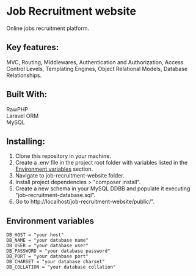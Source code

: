 # Job Recruitment website

Online jobs recruitment platform.<br>

## Key features:

MVC, Routing, Middlewares, Authentication and Authorization, Access Control Levels, Templating Engines, Object Relational Models, Database Relationships.

## Built With:

RawPHP<br>
Laravel ORM<br>
MySQL<br>

## Installing:

1. Clone this repository in your machine.
2. Create a .env file in the project root folder with variables listed in the [Environment variables](#environment-variables) section.
3. Navigate to job-recruitment-website folder.
4. Install project dependencies > "composer install".
5. Create a new schema in your MySQL DDBB and populate it executing "job-recruitment-database.sql".
6. Go to http://localhost/job-recruitment-website/public/".

## Environment variables

```
DB_HOST = "your host"
DB_NAME = "your database name"
DB_USER = "your database user"
DB_PASSWORD = "your database password"
DB_PORT = "your database port"
DB_CHARSET = "your database charset"
DB_COLLATION = "your database collation"
```
